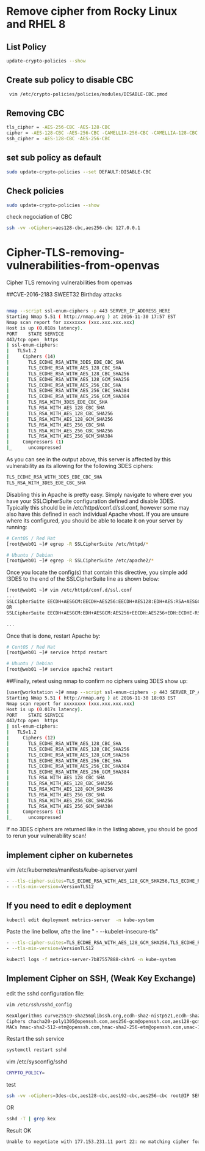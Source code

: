 # Remove cipher from Rocky Linux and RHEL 8 

## List Policy
```bash
update-crypto-policies --show
```
## Create sub policy to disable CBC
```bash
 vim /etc/crypto-policies/policies/modules/DISABLE-CBC.pmod
```
## Removing CBC

```bash
tls_cipher = -AES-256-CBC -AES-128-CBC
cipher = -AES-128-CBC -AES-256-CBC -CAMELLIA-256-CBC -CAMELLIA-128-CBC
ssh_cipher = -AES-128-CBC -AES-256-CBC
```
## set sub policy as default
```bash
sudo update-crypto-policies --set DEFAULT:DISABLE-CBC
```

## Check policies
```bash
sudo update-crypto-policies --show 
```
check negociation of CBC
```bash
ssh -vv -oCiphers=aes128-cbc,aes256-cbc 127.0.0.1 
```


# Cipher-TLS-removing-vulnerabilities-from-openvas
Cipher TLS removing vulnerabilities from openvas



##CVE-2016-2183 SWEET32 Birthday attacks


```bash

nmap --script ssl-enum-ciphers -p 443 SERVER_IP_ADDRESS_HERE
Starting Nmap 5.51 ( http://nmap.org ) at 2016-11-30 17:57 EST
Nmap scan report for xxxxxxxx (xxx.xxx.xxx.xxx)
Host is up (0.018s latency).
PORT    STATE SERVICE
443/tcp open  https
| ssl-enum-ciphers: 
|   TLSv1.2
|     Ciphers (14)
|       TLS_ECDHE_RSA_WITH_3DES_EDE_CBC_SHA
|       TLS_ECDHE_RSA_WITH_AES_128_CBC_SHA
|       TLS_ECDHE_RSA_WITH_AES_128_CBC_SHA256
|       TLS_ECDHE_RSA_WITH_AES_128_GCM_SHA256
|       TLS_ECDHE_RSA_WITH_AES_256_CBC_SHA
|       TLS_ECDHE_RSA_WITH_AES_256_CBC_SHA384
|       TLS_ECDHE_RSA_WITH_AES_256_GCM_SHA384
|       TLS_RSA_WITH_3DES_EDE_CBC_SHA
|       TLS_RSA_WITH_AES_128_CBC_SHA
|       TLS_RSA_WITH_AES_128_CBC_SHA256
|       TLS_RSA_WITH_AES_128_GCM_SHA256
|       TLS_RSA_WITH_AES_256_CBC_SHA
|       TLS_RSA_WITH_AES_256_CBC_SHA256
|       TLS_RSA_WITH_AES_256_GCM_SHA384
|     Compressors (1)
|_      uncompressed


```
As you can see in the output above, this server is affected by this vulnerability as its allowing for the following 3DES ciphers:

```bash
TLS_ECDHE_RSA_WITH_3DES_EDE_CBC_SHA
TLS_RSA_WITH_3DES_EDE_CBC_SHA
```
Disabling this in Apache is pretty easy. Simply navigate to where ever you have your SSLCipherSuite configuration defined and disable 3DES. Typically this should be in /etc/httpd/conf.d/ssl.conf, however some may also have this defined in each individual Apache vhost. If you are unsure where its configured, you should be able to locate it on your server by running:

```bash
# CentOS / Red Hat
[root@web01 ~]# egrep -R SSLCipherSuite /etc/httpd/*

# Ubuntu / Debian
[root@web01 ~]# egrep -R SSLCipherSuite /etc/apache2/*
```
Once you locate the config(s) that contain this directive, you simple add !3DES to the end of the SSLCipherSuite line as shown below:

```bash
[root@web01 ~]# vim /etc/httpd/conf.d/ssl.conf
...
SSLCipherSuite EECDH+AESGCM:EECDH+AES256:EECDH+AES128:EDH+AES:RSA+AESGCM:RSA+AES:!ECDSA:!NULL:!MD5:!DSS:!3DES
OR
SSLCipherSuite EECDH+AESGCM:EDH+AESGCM:AES256+EECDH:AES256+EDH:ECDHE-RSA-AES128-GCM-SHA384:ECDHE-RSA-AES128-GCM-SHA256:ECDHE-RSA-AES128-GCM-SHA128:DHE-RSA-AES128-GCM-SHA384:DHE-RSA-AES128-GCM-SHA256:DHE-RSA-AES128-GCM-SHA128:ECDHE-RSA-AES128-SHA384:ECDHE-RSA-AES128-SHA128:ECDHE-RSA-AES128-SHA:ECDHE-RSA-AES128-SHA:DHE-RSA-AES128-SHA128:DHE-RSA-AES128-SHA128:DHE-RSA-AES128-SHA:DHE-RSA-AES128-SHA:ECDHE-RSA-DES-CBC3-SHA:EDH-RSA-DES-CBC3-SHA:AES128-GCM-SHA384:AES128-GCM-SHA128:AES128-SHA128:AES128-SHA128:AES128-SHA:AES128-SHA:DES-CBC3-SHA:HIGH:!aNULL:!eNULL:!EXPORT:!DES:!MD5:!PSK:!RC4:!3DES

...
```
Once that is done, restart Apache by:


```bash
# CentOS / Red Hat
[root@web01 ~]# service httpd restart

# Ubuntu / Debian
[root@web01 ~]# service apache2 restart
```

##Finally, retest using nmap to confirm no ciphers using 3DES show up:

```bash
[user@workstation ~]# nmap --script ssl-enum-ciphers -p 443 SERVER_IP_ADDRESS_HERE
Starting Nmap 5.51 ( http://nmap.org ) at 2016-11-30 18:03 EST
Nmap scan report for xxxxxxxx (xxx.xxx.xxx.xxx)
Host is up (0.017s latency).
PORT    STATE SERVICE
443/tcp open  https
| ssl-enum-ciphers: 
|   TLSv1.2
|     Ciphers (12)
|       TLS_ECDHE_RSA_WITH_AES_128_CBC_SHA
|       TLS_ECDHE_RSA_WITH_AES_128_CBC_SHA256
|       TLS_ECDHE_RSA_WITH_AES_128_GCM_SHA256
|       TLS_ECDHE_RSA_WITH_AES_256_CBC_SHA
|       TLS_ECDHE_RSA_WITH_AES_256_CBC_SHA384
|       TLS_ECDHE_RSA_WITH_AES_256_GCM_SHA384
|       TLS_RSA_WITH_AES_128_CBC_SHA
|       TLS_RSA_WITH_AES_128_CBC_SHA256
|       TLS_RSA_WITH_AES_128_GCM_SHA256
|       TLS_RSA_WITH_AES_256_CBC_SHA
|       TLS_RSA_WITH_AES_256_CBC_SHA256
|       TLS_RSA_WITH_AES_256_GCM_SHA384
|     Compressors (1)
|_      uncompressed
```
If no 3DES ciphers are returned like in the listing above, you should be good to rerun your vulnerability scan!

## implement cipher on kubernetes

vim /etc/kubernetes/manifests/kube-apiserver.yaml
```bash
- --tls-cipher-suites=TLS_ECDHE_RSA_WITH_AES_128_GCM_SHA256,TLS_ECDHE_RSA_WITH_AES_256_GCM_SHA384
- --tls-min-version=VersionTLS12
```

## If you need to edit e deployment 



```bash
kubectl edit deployment metrics-server  -n kube-system
```
Paste the line bellow, afte the line " - --kubelet-insecure-tls"
```bash
- --tls-cipher-suites=TLS_ECDHE_RSA_WITH_AES_128_GCM_SHA256,TLS_ECDHE_RSA_WITH_AES_256_GCM_SHA384
- --tls-min-version=VersionTLS12
```

```bash
kubectl logs -f metrics-server-7b87557888-ckhr6 -n kube-system
```


## Implement Cipher on SSH, (Weak Key Exchange)

edit the sshd configuration file:
```bash
vim /etc/ssh/sshd_config
```

```bash
KexAlgorithms curve25519-sha256@libssh.org,ecdh-sha2-nistp521,ecdh-sha2-nistp384,ecdh-sha2-nistp256,diffie-hellman-group-exchange-sha256
Ciphers chacha20-poly1305@openssh.com,aes256-gcm@openssh.com,aes128-gcm@openssh.com,aes256-ctr,aes192-ctr,aes128-ctr
MACs hmac-sha2-512-etm@openssh.com,hmac-sha2-256-etm@openssh.com,umac-128-etm@openssh.com,hmac-sha2-512,hmac-sha2-256,umac-128@openssh.com
```
Restart the ssh service

```bash
systemctl restart sshd
```

vim /etc/sysconfig/sshd

```bash
CRYPTO_POLICY=
```

test
```bash
ssh -vv -oCiphers=3des-cbc,aes128-cbc,aes192-cbc,aes256-cbc root@IP SERVER
```
OR
```bash
sshd -T | grep kex
```

Result OK
```bash
Unable to negotiate with 177.153.231.11 port 22: no matching cipher found. Their offer: chacha20-poly1305@openssh.com,aes256-gcm@openssh.com,aes128-gcm@openssh.com,aes256-ctr,aes192-ctr,aes128-ctr
```
